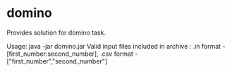 # domino
Provides solution for domino task. 

Usage:
	 java -jar domino.jar
 Valid input files included in archive :
  .in format - [first_number:second_number], 
  .csv format - ["first_number","second_number"]
